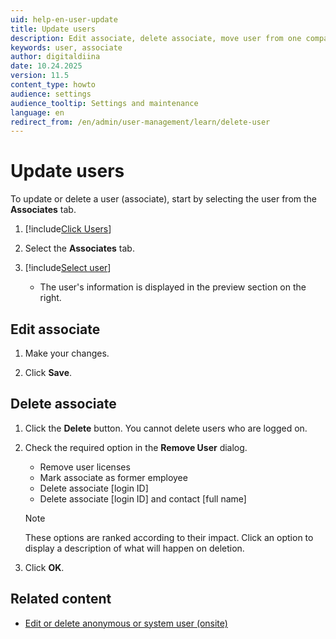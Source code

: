 ```yaml
---
uid: help-en-user-update
title: Update users
description: Edit associate, delete associate, move user from one company to another
keywords: user, associate
author: digitaldiina
date: 10.24.2025
version: 11.5
content_type: howto
audience: settings
audience_tooltip: Settings and maintenance
language: en
redirect_from: /en/admin/user-management/learn/delete-user
---
```


# Update users

To update or delete a user (associate), start by selecting the user from the **Associates** tab.

1. [!include[Click Users](includes/goto-users.md)]

1. Select the **Associates** tab.

1. [!include[Select user](includes/select-user.md)]

    * The user's information is displayed in the preview section on the right.

## Edit associate

1. Make your changes.

1. Click **Save**.

## <a id="delete"></a>Delete associate

1. Click the **Delete** button. You cannot delete users who are logged on.

1. Check the required option in the **Remove User** dialog.

    * Remove user licenses
    * Mark associate as former employee
    * Delete associate \[login ID\]
    * Delete associate \[login ID\] and contact \[full name\]

    > [!NOTE]
    > These options are ranked according to their impact. Click an option to display a description of what will happen on deletion.

1. Click **OK**.

## Related content

* [Edit or delete anonymous or system user (onsite)][1]

<!-- Referenced links -->
[1]: other-users.md

